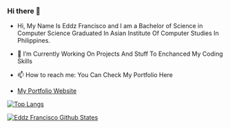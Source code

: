 ### Hi there 👋

- Hi, My Name Is Eddz Francisco and I am a Bachelor of Science in Computer Science Graduated In Asian Institute Of Computer Studies In Philippines.

- 🔭 I’m Currently Working On Projects And Stuff To Enchanced My Coding Skills

- 📫 How to reach me: You Can Check My Portfolio Here 
- [My Portfolio Website](https://eddz123.github.io/Myportfolio/)

[![Top Langs](https://github-readme-stats.vercel.app/api/top-langs/?username=Eddz123&layout=compact)](https://github.com/Eddz123/github-readme-stats)

[![Eddz Francisco Github States](https://github-readme-stats.vercel.app/api?username=Eddz123&show_icons=true&theme=synthwave)](https://github.com/Eddz123/github-readme-stats)




<!--
**Eddz123/Eddz123** is a ✨ _special_ ✨ repository because its `README.md` (this file) appears on your GitHub profile.
<!-- 
Here are some ideas to get you started:

- 🔭 I’m currently working on ...
- 🌱 I’m currently learning ...
- 👯 I’m looking to collaborate on ...
- 🤔 I’m looking for help with ...
- 💬 Ask me about ...
- 📫 How to reach me: ...
- 😄 Pronouns: ...
- ⚡ Fun fact: ...
--> 
